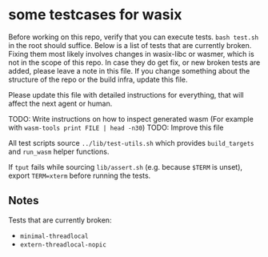 # some testcases for wasix

Before working on this repo, verify that you can execute tests. `bash test.sh` in the root should suffice. Below is a list of tests that are currently broken. Fixing them most likely involves changes in wasix-libc or wasmer, which is not in the scope of this repo. In case they do get fix, or new broken tests are added, please leave a note in this file. If you change something about the structure of the repo or the build infra, update this file.

Please update this file with detailed instructions for everything, that will affect the next agent or human.

TODO: Write instructions on how to inspect generated wasm (For example with `wasm-tools print FILE | head -n30`)
TODO: Improve this file

All test scripts source `../lib/test-utils.sh` which provides `build_targets` and
`run_wasm` helper functions.

If `tput` fails while sourcing `lib/assert.sh` (e.g. because `$TERM` is unset),
export `TERM=xterm` before running the tests.

## Notes

Tests that are currently broken:
- `minimal-threadlocal`
- `extern-threadlocal-nopic`

